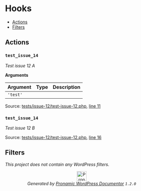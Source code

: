 # Hooks

- [Actions](#actions)
- [Filters](#filters)

## Actions

### `test_issue_14`

*Test issue 12 A*

**Arguments**

Argument | Type | Description
-------- | ---- | -----------
`'test'` |  | 

Source: [tests/issue-12/test-issue-12.php](test-issue-12.php), [line 11](test-issue-12.php#L11-L14)

### `test_issue_14`

*Test issue 12 B*


Source: [tests/issue-12/test-issue-12.php](test-issue-12.php), [line 16](test-issue-12.php#L16-L19)

## Filters

*This project does not contain any WordPress filters.*


<p align="center"><a href="https://github.com/pronamic/wp-documentor"><img src="https://cdn.jsdelivr.net/gh/pronamic/wp-documentor@main/logos/pronamic-wp-documentor.svgo-min.svg" alt="Pronamic WordPress Documentor" width="32" height="32"></a><br><em>Generated by <a href="https://github.com/pronamic/wp-documentor">Pronamic WordPress Documentor</a> <code>1.2.0</code></em><p>

